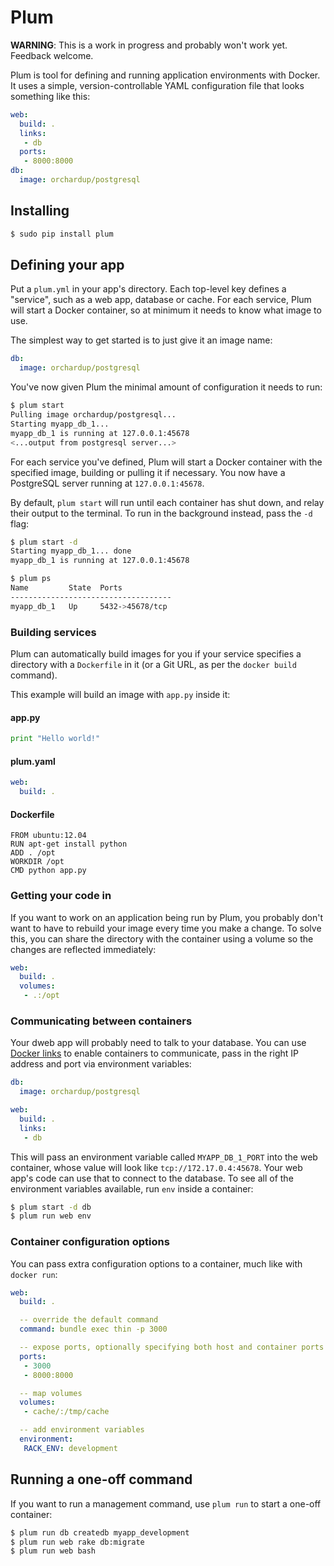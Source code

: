Plum
====

**WARNING**: This is a work in progress and probably won't work yet. Feedback welcome.

Plum is tool for defining and running application environments with Docker. It uses a simple, version-controllable YAML configuration file that looks something like this:

```yaml
web:
  build: .
  links:
   - db
  ports:
   - 8000:8000
db:
  image: orchardup/postgresql
```

Installing
----------

```bash
$ sudo pip install plum
```

Defining your app
-----------------

Put a `plum.yml` in your app's directory. Each top-level key defines a "service", such as a web app, database or cache. For each service, Plum will start a Docker container, so at minimum it needs to know what image to use.

The simplest way to get started is to just give it an image name:

```yaml
db:
  image: orchardup/postgresql
```

You've now given Plum the minimal amount of configuration it needs to run:

```bash
$ plum start
Pulling image orchardup/postgresql...
Starting myapp_db_1...
myapp_db_1 is running at 127.0.0.1:45678
<...output from postgresql server...>
```

For each service you've defined, Plum will start a Docker container with the specified image, building or pulling it if necessary. You now have a PostgreSQL server running at `127.0.0.1:45678`.

By default, `plum start` will run until each container has shut down, and relay their output to the terminal. To run in the background instead, pass the `-d` flag:

```bash
$ plum start -d
Starting myapp_db_1... done
myapp_db_1 is running at 127.0.0.1:45678

$ plum ps
Name         State  Ports
------------------------------------
myapp_db_1   Up     5432->45678/tcp
```

### Building services

Plum can automatically build images for you if your service specifies a directory with a `Dockerfile` in it (or a Git URL, as per the `docker build` command).

This example will build an image with `app.py` inside it:

#### app.py

```python
print "Hello world!"
```

#### plum.yaml

```yaml
web:
  build: .
```

#### Dockerfile

    FROM ubuntu:12.04
    RUN apt-get install python
    ADD . /opt
    WORKDIR /opt
    CMD python app.py



### Getting your code in

If you want to work on an application being run by Plum, you probably don't want to have to rebuild your image every time you make a change. To solve this, you can share the directory with the container using a volume so the changes are reflected immediately:

```yaml
web:
  build: .
  volumes:
   - .:/opt
```


### Communicating between containers

Your dweb app will probably need to talk to your database. You can use [Docker links](http://docs.docker.io/en/latest/use/port_redirection/#linking-a-container) to enable containers to communicate, pass in the right IP address and port via environment variables:

```yaml
db:
  image: orchardup/postgresql

web:
  build: .
  links:
   - db
```

This will pass an environment variable called `MYAPP_DB_1_PORT` into the web container, whose value will look like `tcp://172.17.0.4:45678`. Your web app's code can use that to connect to the database. To see all of the environment variables available, run `env` inside a container:

```bash
$ plum start -d db
$ plum run web env
```


### Container configuration options

You can pass extra configuration options to a container, much like with `docker run`:

```yaml
web:
  build: .

  -- override the default command
  command: bundle exec thin -p 3000

  -- expose ports, optionally specifying both host and container ports (a random host port will be chosen otherwise)
  ports:
   - 3000
   - 8000:8000

  -- map volumes
  volumes:
   - cache/:/tmp/cache

  -- add environment variables
  environment:
   RACK_ENV: development
```


Running a one-off command
-------------------------

If you want to run a management command, use `plum run` to start a one-off container:

```bash
$ plum run db createdb myapp_development
$ plum run web rake db:migrate
$ plum run web bash
```


